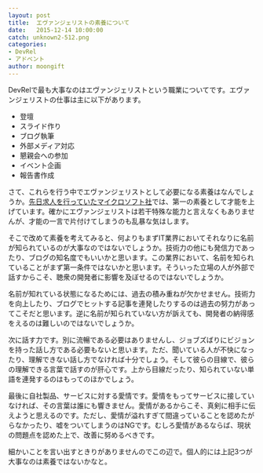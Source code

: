 ```yaml
---
layout: post
title:  エヴァンジェリストの素養について
date:   2015-12-14 10:00:00
catch: unknown2-512.png
categories:
- DevRel
- アドベント
author: moongift
---
```


DevRelで最も大事なのはエヴァンジェリストという職業についてです。エヴァンジェリストの仕事は主に以下があります。

- 登壇
- スライド作り
- ブログ執筆
- 外部メディア対応
- 懇親会への参加
- イベント企画
- 報告書作成

さて、これらを行う中でエヴァンジェリストとして必要になる素養はなんでしょうか。[先日求人を行っていたマイクロソフト社](https://devrel.jp/blog/2015/10/microsoft-want-the-evangelist/)では、第一の素養として才能を上げています。確かにエヴァンジェリストは若干特殊な能力と言えなくもありませんが、才能の一言で片付けてしまうのも乱暴な気はします。

そこで改めて素養を考えてみると、何よりもまずIT業界においてそれなりに名前が知られているのが大事なのではないでしょうか。技術力の他にも発信力であったり、ブログの知名度でもいいかと思います。この業界において、名前を知られていることがまず第一条件ではないかと思います。そういった立場の人が外部で話すからこそ、聴衆の開発者に影響を及ぼせるのではないでしょうか。

名前が知れている状態になるためには、過去の積み重ねが欠かせません。技術力を向上したり、ブログでヒットする記事を連発したりするのは過去の努力があってこそだと思います。逆に名前が知られていない方が訴えても、開発者の納得感をえるのは難しいのではないでしょうか。

次に話す力です。別に流暢である必要はありませんし、ジョブズばりにビジョンを持った話し方である必要もないと思います。ただ、聞いている人が不快になったり、理解できない話し方でなければ十分でしょう。そして彼らの目線で、彼らの理解できる言葉で話すのが肝心です。上から目線だったり、知られていない単語を連発するのはもってのほかでしょう。

最後に自社製品、サービスに対する愛情です。愛情をもってサービスに接していなければ、その言葉は誰にも響きません。愛情があるからこそ、真剣に相手に伝えようと思えるのです。ただし、愛情が溢れすぎて間違っていることを認めたがらなかったり、嘘をついてしまうのはNGです。むしろ愛情があるならば、現状の問題点を認めた上で、改善に努めるべきです。

細かいことを言い出すときりがありませんのでこの辺で。個人的には上記3つが大事なのは素養ではないかなと。
 
